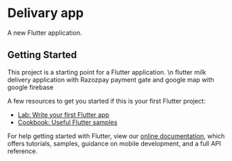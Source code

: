 # Delivary app

A new Flutter application.

## Getting Started

This project is a starting point for a Flutter application. \n
flutter milk delivery application with Razozpay payment gate and google map with google firebase

A few resources to get you started if this is your first Flutter project:

- [Lab: Write your first Flutter app](https://flutter.dev/docs/get-started/codelab)
- [Cookbook: Useful Flutter samples](https://flutter.dev/docs/cookbook)

For help getting started with Flutter, view our
[online documentation](https://flutter.dev/docs), which offers tutorials,
samples, guidance on mobile development, and a full API reference.
